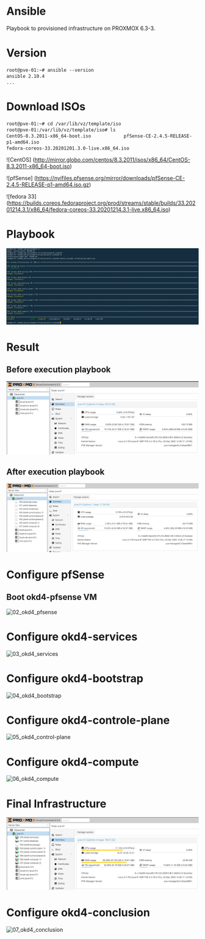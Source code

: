 # Ansible
Playbook to provisioned infrastructure on PROXMOX 6.3-3.

# Version
	root@pve-01:~# ansible --version
	ansible 2.10.4
	...

# Download ISOs
	root@pve-01:~# cd /var/lib/vz/template/iso
	root@pve-01:/var/lib/vz/template/iso# ls
	CentOS-8.3.2011-x86_64-boot.iso		       pfSense-CE-2.4.5-RELEASE-p1-amd64.iso
	fedora-coreos-33.20201201.3.0-live.x86_64.iso

![CentOS] (http://mirror.globo.com/centos/8.3.2011/isos/x86_64/CentOS-8.3.2011-x86_64-boot.iso)

![pfSense] (https://nyifiles.pfsense.org/mirror/downloads/pfSense-CE-2.4.5-RELEASE-p1-amd64.iso.gz)

![fedora 33] (https://builds.coreos.fedoraproject.org/prod/streams/stable/builds/33.20201214.3.1/x86_64/fedora-coreos-33.20201214.3.1-live.x86_64.iso)

# Playbook

![](../../images/playbook.png?raw=true)

# Result

## Before execution playbook

![](../../images/proxmox_clean.png?raw=true)

## After execution playbook

![](../../images/proxmox_withVMs.png?raw=true)

# Configure pfSense

## Boot okd4-pfsense VM

![02_okd4_pfsense](../02_okd4-pfsense/)

# Configure okd4-services

![03_okd4_services](../03_okd4-services/)

# Configure okd4-bootstrap

![04_okd4_bootstrap](../04_okd4-bootstrap/)

# Configure okd4-controle-plane

![05_okd4_control-plane](../05_okd4-control-plane/)

# Configure okd4-compute

![06_okd4_compute](../06_okd4-compute/)

# Final Infrastructure

![](../../images/proxmox.png?raw=true)

# Configure okd4-conclusion


![07_okd4_conclusion](../07_okd4-conclusion/)
